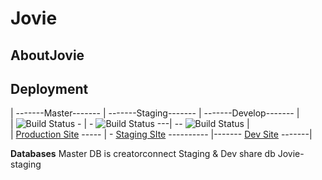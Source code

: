 # **Jovie**

## AboutJovie

## Deployment

| -------Master------- | -------Staging------- | -------Develop------- |<br>
|  ![Build Status](https://app.chipperci.com/projects/58d17d0b-dae3-441a-aeff-e24718ab5042/status/master)   - | -   ![Build Status](https://app.chipperci.com/projects/58d17d0b-dae3-441a-aeff-e24718ab5042/status/staging)  ---| --  ![Build Status](https://app.chipperci.com/projects/58d17d0b-dae3-441a-aeff-e24718ab5042/status/develop)  | <br>
| [Production Site](http://prod.jov.ie "Production Site") ----- | - [Staging SIte](http://staging.jov.ie "Staging SIte") ---------- |------- [Dev Site](http://dev.jov.ie "Dev Site")  -------|

**Databases**
Master DB is creatorconnect
Staging & Dev share db Jovie-staging

